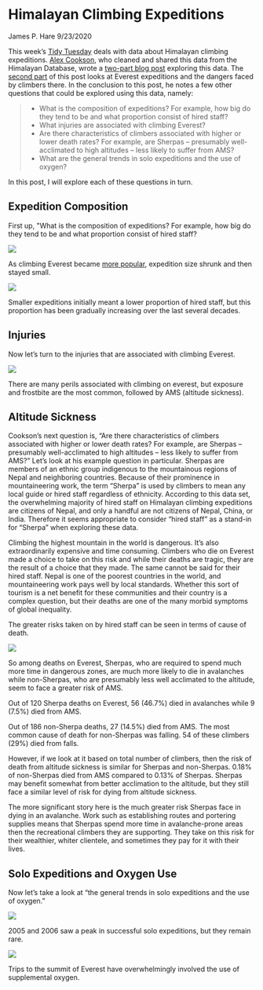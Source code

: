 Himalayan Climbing Expeditions
================
James P. Hare
9/23/2020

This week’s [Tidy
Tuesday](https://github.com/rfordatascience/tidytuesday/blob/master/data/2020/2020-09-22/readme.md)
deals with data about Himalayan climbing expeditions. [Alex
Cookson](https://twitter.com/alexcookson), who cleaned and shared this
data from the Himalayan Database, wrote a [two-part blog
post](https://www.alexcookson.com/post/analyzing-himalayan-peaks-first-ascents/)
exploring this data. The [second
part](https://www.alexcookson.com/post/how-dangerous-is-climbing-mount-everest/)
of this post looks at Everest expeditions and the dangers faced by
climbers there. In the conclusion to this post, he notes a few other
questions that could be explored using this data, namely:

>   - What is the composition of expeditions? For example, how big do
>     they tend to be and what proportion consist of hired staff?
>   - What injuries are associated with climbing Everest?
>   - Are there characteristics of climbers associated with higher or
>     lower death rates? For example, are Sherpas – presumably
>     well-acclimated to high altitudes – less likely to suffer from
>     AMS?
>   - What are the general trends in solo expeditions and the use of
>     oxygen?

In this post, I will explore each of these questions in turn.

## Expedition Composition

First up, "What is the composition of expeditions? For example, how big
do they tend to be and what proportion consist of hired staff?

![](Himalayan_files/figure-gfm/unnamed-chunk-1-1.png)<!-- -->

As climbing Everest became [more
popular](https://www.alexcookson.com/post/how-dangerous-is-climbing-mount-everest/),
expedition size shrunk and then stayed small.

![](Himalayan_files/figure-gfm/unnamed-chunk-2-1.png)<!-- -->

Smaller expeditions initially meant a lower proportion of hired staff,
but this proportion has been gradually increasing over the last several
decades.

## Injuries

Now let’s turn to the injuries that are associated with climbing
Everest.

![](Himalayan_files/figure-gfm/unnamed-chunk-3-1.png)<!-- -->

There are many perils associated with climbing on everest, but exposure
and frostbite are the most common, followed by AMS (altitude sickness).

## Altitude Sickness

Cookson’s next question is, “Are there characteristics of climbers
associated with higher or lower death rates? For example, are Sherpas –
presumably well-acclimated to high altitudes – less likely to suffer
from AMS?” Let’s look at his example question in particular. Sherpas are
members of an ethnic group indigenous to the mountainous regions of
Nepal and neighboring countries. Because of their prominence in
mountaineering work, the term “Sherpa” is used by climbers to mean any
local guide or hired staff regardless of ethnicity. According to this
data set, the overwhelming majority of hired staff on Himalayan climbing
expeditions are citizens of Nepal, and only a handful are not citizens
of Nepal, China, or India. Therefore it seems appropriate to consider
“hired staff” as a stand-in for “Sherpa” when exploring these data.

Climbing the highest mountain in the world is dangerous. It’s also
extraordinarily expensive and time consuming. Climbers who die on
Everest made a choice to take on this risk and while their deaths are
tragic, they are the result of a choice that they made. The same cannot
be said for their hired staff. Nepal is one of the poorest countries in
the world, and mountaineering work pays well by local standards. Whether
this sort of tourism is a net benefit for these communities and their
country is a complex question, but their deaths are one of the many
morbid symptoms of global inequality.

The greater risks taken on by hired staff can be seen in terms of cause
of death.

![](Himalayan_files/figure-gfm/unnamed-chunk-4-1.png)<!-- -->

So among deaths on Everest, Sherpas, who are required to spend much more
time in dangerous zones, are much more likely to die in avalanches while
non-Sherpas, who are presumably less well acclimated to the altitude,
seem to face a greater risk of AMS.

Out of 120 Sherpa deaths on Everest, 56 (46.7%) died in avalanches while
9 (7.5%) died from AMS.

Out of 186 non-Sherpa deaths, 27 (14.5%) died from AMS. The most common
cause of death for non-Sherpas was falling. 54 of these climbers (29%)
died from falls.

However, if we look at it based on total number of climbers, then the
risk of death from altitude sickness is similar for Sherpas and
non-Sherpas. 0.18% of non-Sherpas died from AMS compared to 0.13% of
Sherpas. Sherpas may benefit somewhat from better acclimation to the
altitude, but they still face a similar level of risk for dying from
altitude sickness.

The more significant story here is the much greater risk Sherpas face in
dying in an avalanche. Work such as establishing routes and portering
supplies means that Sherpas spend more time in avalanche-prone areas
then the recreational climbers they are supporting. They take on this
risk for their wealthier, whiter clientele, and sometimes they pay for
it with their lives.

## Solo Expeditions and Oxygen Use

Now let’s take a look at “the general trends in solo expeditions and the
use of oxygen.”

![](Himalayan_files/figure-gfm/unnamed-chunk-5-1.png)<!-- -->

2005 and 2006 saw a peak in successful solo expeditions, but they remain
rare.

![](Himalayan_files/figure-gfm/unnamed-chunk-6-1.png)<!-- -->

Trips to the summit of Everest have overwhelmingly involved the use of
supplemental oxygen.
